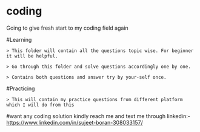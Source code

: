# coding 

Going to give fresh start to my coding field again 

#Learning 

	> This folder will contain all the questions topic wise. For beginner it will be helpful. 

	> Go through this folder and solve questions accordingly one by one. 

	> Contains both questions and answer try by your-self once. 

#Practicing 

	> This will contain my practice questions from different platform which I will do from this  

#want any coding solution kindly reach me and text me through linkedin:- https://www.linkedin.com/in/sujeet-boran-308033157/      
